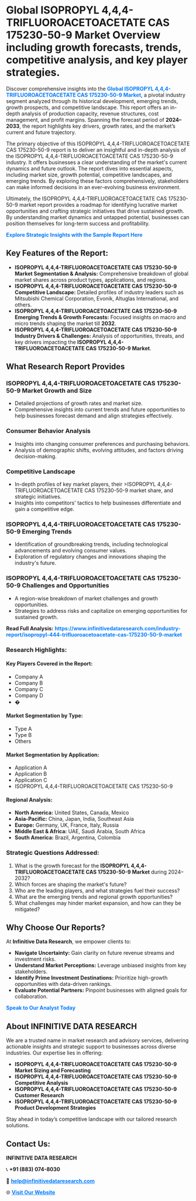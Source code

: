 <h1>Global ISOPROPYL 4,4,4-TRIFLUOROACETOACETATE CAS 175230-50-9 Market Overview including growth forecasts, trends, competitive analysis, and key player strategies.</h1>
<p>
Discover comprehensive insights into the 
<a href="https://www.infinitivedataresearch.com/industry-report/isopropyl-444-trifluoroacetoacetate-cas-175230-50-9-market" rel="dofollow" style="color: #007BFF; text-decoration: none;"><strong>Global ISOPROPYL 4,4,4-TRIFLUOROACETOACETATE CAS 175230-50-9 Market</strong></a>, a pivotal industry segment analyzed through its historical development, emerging trends, growth prospects, and competitive landscape. This report offers an in-depth analysis of production capacity, revenue structures, cost management, and profit margins. Spanning the forecast period of <strong>2024–2033</strong>, the report highlights key drivers, growth rates, and the market’s current and future trajectory.
</p>
<p>
The primary objective of this ISOPROPYL 4,4,4-TRIFLUOROACETOACETATE CAS 175230-50-9 report is to deliver an insightful and in-depth analysis of the ISOPROPYL 4,4,4-TRIFLUOROACETOACETATE CAS 175230-50-9 industry. It offers businesses a clear understanding of the market's current dynamics and future outlook. The report dives into essential aspects, including market size, growth potential, competitive landscapes, and emerging trends. By exploring these factors comprehensively, stakeholders can make informed decisions in an ever-evolving business environment.
</p>
<p>
Ultimately, the ISOPROPYL 4,4,4-TRIFLUOROACETOACETATE CAS 175230-50-9 market report provides a roadmap for identifying lucrative market opportunities and crafting strategic initiatives that drive sustained growth. By understanding market dynamics and untapped potential, businesses can position themselves for long-term success and profitability.
</p>
<p>
<a href="https://www.infinitivedataresearch.com/request-sample/reportId=107486" style="color: #007BFF; text-decoration: none;"><strong>Explore Strategic Insights with the Sample Report Here</strong></a>
</p>

<h2>Key Features of the Report:</h2>
<ul>
<li><strong>ISOPROPYL 4,4,4-TRIFLUOROACETOACETATE CAS 175230-50-9 Market Segmentation & Analysis:</strong> Comprehensive breakdown of global market shares across product types, applications, and regions.</li>
<li><strong>ISOPROPYL 4,4,4-TRIFLUOROACETOACETATE CAS 175230-50-9 Competitive Landscape:</strong> Detailed profiles of industry leaders such as Mitsubishi Chemical Corporation, Evonik, Altuglas International, and others.</li>
<li><strong>ISOPROPYL 4,4,4-TRIFLUOROACETOACETATE CAS 175230-50-9 Emerging Trends & Growth Forecasts:</strong> Focused insights on macro and micro trends shaping the market till <strong>2032</strong>.</li>
<li><strong>ISOPROPYL 4,4,4-TRIFLUOROACETOACETATE CAS 175230-50-9 Industry Drivers & Challenges:</strong> Analysis of opportunities, threats, and key drivers impacting the <strong>ISOPROPYL 4,4,4-TRIFLUOROACETOACETATE CAS 175230-50-9 Market</strong>.</li>
</ul>

<h2>What Research Report Provides</h2>
<h3>ISOPROPYL 4,4,4-TRIFLUOROACETOACETATE CAS 175230-50-9 Market Growth and Size</h3>
<ul>
<li>Detailed projections of growth rates and market size.</li>
<li>Comprehensive insights into current trends and future opportunities to help businesses forecast demand and align strategies effectively.</li>
</ul>

<h3>Consumer Behavior Analysis</h3>
<ul>
<li>Insights into changing consumer preferences and purchasing behaviors.</li>
<li>Analysis of demographic shifts, evolving attitudes, and factors driving decision-making.</li>
</ul>

<h3>Competitive Landscape</h3>
<ul>
<li>In-depth profiles of key market players, their >ISOPROPYL 4,4,4-TRIFLUOROACETOACETATE CAS 175230-50-9 market share, and strategic initiatives.</li>
<li>Insights into competitors' tactics to help businesses differentiate and gain a competitive edge.</li>
</ul>

<h3>ISOPROPYL 4,4,4-TRIFLUOROACETOACETATE CAS 175230-50-9 Emerging Trends</h3>
<ul>
<li>Identification of groundbreaking trends, including technological advancements and evolving consumer values.</li>
<li>Exploration of regulatory changes and innovations shaping the industry's future.</li>
</ul>

<h3>ISOPROPYL 4,4,4-TRIFLUOROACETOACETATE CAS 175230-50-9 Challenges and Opportunities</h3>
<ul>
<li>A region-wise breakdown of market challenges and growth opportunities.</li>
<li>Strategies to address risks and capitalize on emerging opportunities for sustained growth.</li>
</ul>
<p><strong>Read Full Analysis:</strong> <a href="https://www.infinitivedataresearch.com/industry-report/isopropyl-444-trifluoroacetoacetate-cas-175230-50-9-market" rel="dofollow" style="color: #007BFF; text-decoration: none;"><strong>https://www.infinitivedataresearch.com/industry-report/isopropyl-444-trifluoroacetoacetate-cas-175230-50-9-market</strong></a></p>
<h3>Research Highlights:</h3>
<h4>Key Players Covered in the Report:</h4>
<ul><li>Company A</li><li>Company B</li><li>Company C</li><li>Company D</li><li>�</li></ul>
<h4>Market Segmentation by Type:</h4>
<ul><li>Type A</li><li>Type B</li><li>Others</li></ul>
<h4>Market Segmentation by Application:</h4>
<ul><li>Application A</li><li>Application B</li><li>Application C</li><li>ISOPROPYL 4,4,4-TRIFLUOROACETOACETATE CAS 175230-50-9</li></ul>

<h4>Regional Analysis:</h4>
<ul>
<li><strong>North America:</strong> United States, Canada, Mexico</li>
<li><strong>Asia-Pacific:</strong> China, Japan, India, Southeast Asia</li>
<li><strong>Europe:</strong> Germany, UK, France, Italy, Russia</li>
<li><strong>Middle East & Africa:</strong> UAE, Saudi Arabia, South Africa</li>
<li><strong>South America:</strong> Brazil, Argentina, Colombia</li>
</ul>

<h3>Strategic Questions Addressed:</h3>
<ol>
<li>What is the growth forecast for the <strong>ISOPROPYL 4,4,4-TRIFLUOROACETOACETATE CAS 175230-50-9 Market</strong> during 2024–2032?</li>
<li>Which forces are shaping the market's future?</li>
<li>Who are the leading players, and what strategies fuel their success?</li>
<li>What are the emerging trends and regional growth opportunities?</li>
<li>What challenges may hinder market expansion, and how can they be mitigated?</li>
</ol>

<h2>Why Choose Our Reports?</h2>
<p>At <strong>Infinitive Data Research</strong>, we empower clients to:</p>
<ul>
<li><strong>Navigate Uncertainty:</strong> Gain clarity on future revenue streams and investment risks.</li>
<li><strong>Understand Market Perceptions:</strong> Leverage unbiased insights from key stakeholders.</li>
<li><strong>Identify Prime Investment Destinations:</strong> Prioritize high-growth opportunities with data-driven rankings.</li>
<li><strong>Evaluate Potential Partners:</strong> Pinpoint businesses with aligned goals for collaboration.</li>
</ul>
<p><a href="https://www.infinitivedataresearch.com/industry-report/isopropyl-444-trifluoroacetoacetate-cas-175230-50-9-market" rel="dofollow" style="color: #007BFF; text-decoration: none;"><strong>Speak to Our Analyst Today</strong></a></p>

<h2>About INFINITIVE DATA RESEARCH</h2>
<p>We are a trusted name in market research and advisory services, delivering actionable insights and strategic support to businesses across diverse industries. Our expertise lies in offering:</p>
<ul>
<li><strong>ISOPROPYL 4,4,4-TRIFLUOROACETOACETATE CAS 175230-50-9 Market Sizing and Forecasting</strong></li>
<li><strong>ISOPROPYL 4,4,4-TRIFLUOROACETOACETATE CAS 175230-50-9 Competitive Analysis</strong></li>
<li><strong>ISOPROPYL 4,4,4-TRIFLUOROACETOACETATE CAS 175230-50-9 Customer Research</strong></li>
<li><strong>ISOPROPYL 4,4,4-TRIFLUOROACETOACETATE CAS 175230-50-9 Product Development Strategies</strong></li>
</ul>
<p>Stay ahead in today’s competitive landscape with our tailored research solutions.</p>

<h2>Contact Us:</h2>
<p><strong>INFINITIVE DATA RESEARCH</strong></p>
<p>📞 <strong>+91 (883) 074-8030</strong></p>
<p>📧 <strong><a href="mailto:help@infinitivedataresearch.com" style="color: #007BFF;">help@infinitivedataresearch.com</a></strong></p>
<p>🌐 <strong><a href="https://www.infinitivedataresearch.com" rel="dofollow" style="color: #007BFF;">Visit Our Website</a></strong></p>
